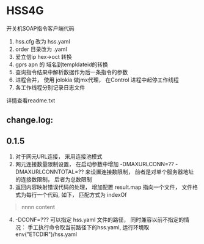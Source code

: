 # HSS4G

开关机SOAP指令客户端代码

1. hss.cfg 改为 hss.yaml
2. order 目录改为 .yaml
3. 爱立信ip hex->oct 转换
4. gprs apn 的 域名到templdateid的转换
5. 查询指令结果中解析数据作为后一条指令的参数
6. 进程合并， 使用 jolokia 做jmx代理， 在Control 进程中起停工作线程
7. 各工作线程分别记录日志文件

详情查看readme.txt


## change.log:

## 0.1.5
1. 对于网元URL连接， 采用连接池模式
2. 网元连接数量限制设置， 在启动参数中增加 -DMAXURLCONN=?? -DMAXURLCONNTOTAL=??
    来设置连接数限制， 前者是对单个服务器地址的连接数限制， 后者为总数限制
3. 返回内容映射错误代码的处理， 增加配置 result.map 指向一个文件， 文件格式为每行一个代码, 如下， 匹配方式为 indexOf
  > nnnn content
4. -DCONF=??? 可以指定 hss.yaml 文件的路径， 同时兼容以前不指定的情况： 手工执行命令取当前路径下的hss.yaml, 运行环境取env("ETCDIR")/hss.yaml
